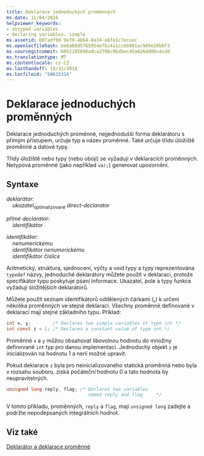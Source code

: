 ```yaml
---
title: Deklarace jednoduchých proměnných
ms.date: 11/04/2016
helpviewer_keywords:
- untyped variables
- declaring variables, simple
ms.assetid: b07adf9d-9e79-4b64-8a34-e6fe1c7eccec
ms.openlocfilehash: be6a60d5765954efbc4a1cc6b991ac989e20b8f3
ms.sourcegitcommit: 6052185696adca270bc9bdbec45a626dd89cdcdd
ms.translationtype: MT
ms.contentlocale: cs-CZ
ms.lasthandoff: 10/31/2018
ms.locfileid: "50615316"
---
```

# <a name="simple-variable-declarations"></a>Deklarace jednoduchých proměnných

Deklarace jednoduchých proměnné, nejjednodušší forma deklarátoru s přímým přístupem, určuje typ a název proměnné. Také určuje třídu úložiště proměnné a datové typy.

Třídy úložiště nebo typy (nebo obojí) se vyžadují v deklaracích proměnných. Netypová proměnné (jako například `var;`) generovat upozornění.

## <a name="syntax"></a>Syntaxe

*deklarátor*:<br/>
&nbsp;&nbsp;&nbsp;&nbsp;*ukazatel*<sub>optimalizované</sub> *direct-declarator*

*přímé declarator*:<br/>
&nbsp;&nbsp;&nbsp;&nbsp;*identifikátor*

*identifikátor*:<br/>
&nbsp;&nbsp;&nbsp;&nbsp;*nenumerickému*<br/>
&nbsp;&nbsp;&nbsp;&nbsp;*identifikátor* *nenumerickému*<br/>
&nbsp;&nbsp;&nbsp;&nbsp;*identifikátor* *číslice*

Aritmetický, struktura, sjednocení, výčty a void typy a typy reprezentována `typedef` názvy, jednoduché deklarátory můžete použít v deklaraci, protože specifikátor typu poskytuje psaní informace. Ukazatel, pole a typy funkce vyžadují složitějších deklarátorů.

Můžete použít seznam identifikátorů oddělených čárkami (**,**) k určení několika proměnných ve stejné deklaraci. Všechny proměnné definované v deklaraci mají stejné základního typu. Příklad:

```C
int x, y;        /* Declares two simple variables of type int */
int const z = 1; /* Declares a constant value of type int */
```

Proměnné `x` a `y` můžou obsahovat libovolnou hodnotu do množiny definované `int` typ pro danou implementaci. Jednoduchý objekt `z` je inicializován na hodnotu 1 a není možné upravit.

Pokud deklarace `z` byla pro neinicializovaného statická proměnná nebo byla v rozsahu souboru, získá počáteční hodnotu 0 a tato hodnota by neupravitelných.

```C
unsigned long reply, flag; /* Declares two variables
                              named reply and flag     */
```

V tomto příkladu, proměnných, `reply` a `flag`, mají `unsigned long` zadejte a podržte nepodepsaných integrálních hodnot.

## <a name="see-also"></a>Viz také

[Deklarátor a deklarace proměnné](../c-language/declarators-and-variable-declarations.md)